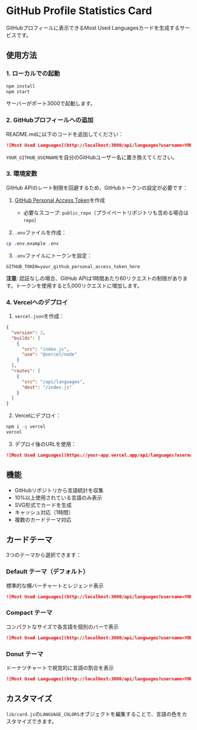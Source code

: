 # GitHub Profile Statistics Card

GitHubプロフィールに表示できるMost Used Languagesカードを生成するサービスです。

## 使用方法

### 1. ローカルでの起動

```bash
npm install
npm start
```

サーバーがポート3000で起動します。

### 2. GitHubプロフィールへの追加

README.mdに以下のコードを追加してください：

```markdown
![Most Used Languages](http://localhost:3000/api/languages?username=YOUR_GITHUB_USERNAME)
```

`YOUR_GITHUB_USERNAME`を自分のGitHubユーザー名に置き換えてください。

### 3. 環境変数

GitHub APIのレート制限を回避するため、GitHubトークンの設定が必要です：

1. [GitHub Personal Access Token](https://github.com/settings/tokens)を作成
   - 必要なスコープ: `public_repo`（プライベートリポジトリも含める場合は`repo`）

2. `.env`ファイルを作成：
```bash
cp .env.example .env
```

3. `.env`ファイルにトークンを設定：
```
GITHUB_TOKEN=your_github_personal_access_token_here
```

**注意**: 認証なしの場合、GitHub APIは1時間あたり60リクエストの制限があります。トークンを使用すると5,000リクエストに増加します。

### 4. Vercelへのデプロイ

1. `vercel.json`を作成：

```json
{
  "version": 2,
  "builds": [
    {
      "src": "index.js",
      "use": "@vercel/node"
    }
  ],
  "routes": [
    {
      "src": "/api/languages",
      "dest": "/index.js"
    }
  ]
}
```

2. Vercelにデプロイ：

```bash
npm i -g vercel
vercel
```

3. デプロイ後のURLを使用：

```markdown
![Most Used Languages](https://your-app.vercel.app/api/languages?username=YOUR_GITHUB_USERNAME)
```

## 機能

- GitHubリポジトリから言語統計を収集
- 10%以上使用されている言語のみ表示
- SVG形式でカードを生成
- キャッシュ対応（1時間）
- 複数のカードテーマ対応

## カードテーマ

3つのテーマから選択できます：

### Default テーマ（デフォルト）
標準的な横バーチャートとレジェンド表示
```markdown
![Most Used Languages](http://localhost:3000/api/languages?username=YOUR_USERNAME)
```

### Compact テーマ
コンパクトなサイズで各言語を個別のバーで表示
```markdown
![Most Used Languages](http://localhost:3000/api/languages?username=YOUR_USERNAME&theme=compact)
```

### Donut テーマ
ドーナツチャートで視覚的に言語の割合を表示
```markdown
![Most Used Languages](http://localhost:3000/api/languages?username=YOUR_USERNAME&theme=donut)
```

## カスタマイズ

`lib/card.js`の`LANGUAGE_COLORS`オブジェクトを編集することで、言語の色をカスタマイズできます。